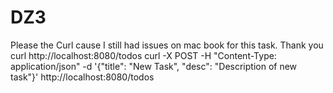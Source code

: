 # DZ3
Please the Curl cause I still had issues on mac book for this task. Thank you
curl http://localhost:8080/todos
curl -X POST -H "Content-Type: application/json" -d '{"title": "New Task", "desc": "Description of new task"}' http://localhost:8080/todos

